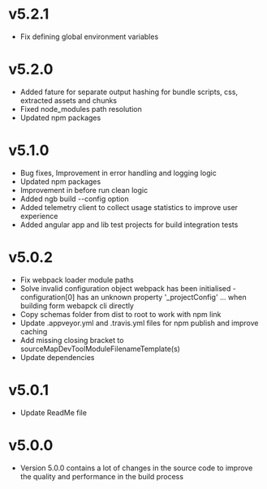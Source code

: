 # v5.2.1

- Fix defining global environment variables

# v5.2.0

- Added fature for separate output hashing for bundle scripts, css, extracted assets and chunks
- Fixed node_modules path resolution
- Updated npm packages

# v5.1.0

- Bug fixes, Improvement in error handling and logging logic
- Updated npm packages
- Improvement in before run clean logic
- Added ngb build --config option
- Added telemetry client to collect usage statistics to improve user experience
- Added angular app and lib test projects for build integration tests

# v5.0.2

- Fix webpack loader module paths
- Solve invalid configuration object webpack has been initialised - configuration[0] has an unknown property '_projectConfig' ... when building form webapck cli directly
- Copy schemas folder from dist to root to work with npm link
- Update .appveyor.yml and .travis.yml files for npm publish and improve caching
- Add missing closing bracket to sourceMapDevToolModuleFilenameTemplate(s)
- Update dependencies

# v5.0.1

- Update ReadMe file

# v5.0.0

- Version 5.0.0 contains a lot of changes in the source code to improve the quality and performance in the build process
